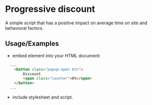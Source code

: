 # Progressive discount

A simple script that has a positive impact on average time on site and behavioral factors.

## Usage/Examples
   - embed element into your HTML document:
```html
  ...
    <button class="popup-open btn">
        Discount 
        <span class="counter">0%</span>
    </button>
  ...
```
   - include stylesheet and script.